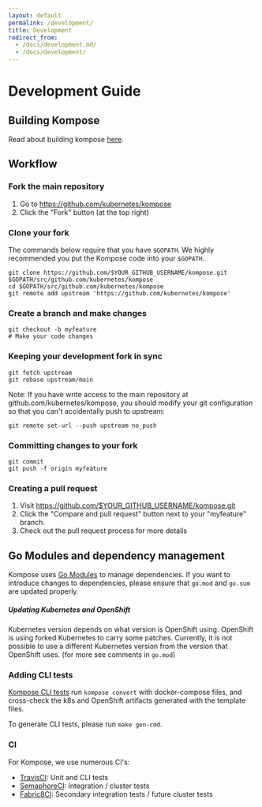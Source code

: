 ```yaml
---
layout: default
permalink: /development/
title: Development
redirect_from: 
  - /docs/development.md/
  - /docs/development/
---
```


# Development Guide

## Building Kompose

Read about building kompose [here](https://github.com/kubernetes/kompose#building).

## Workflow

### Fork the main repository

1. Go to https://github.com/kubernetes/kompose
2. Click the "Fork" button (at the top right)

### Clone your fork

The commands below require that you have `$GOPATH`. We highly recommended you put the Kompose code into your `$GOPATH`.

```console
git clone https://github.com/$YOUR_GITHUB_USERNAME/kompose.git $GOPATH/src/github.com/kubernetes/kompose
cd $GOPATH/src/github.com/kubernetes/kompose
git remote add upstream 'https://github.com/kubernetes/kompose'
```

### Create a branch and make changes

```console
git checkout -b myfeature
# Make your code changes
```

### Keeping your development fork in sync

```console
git fetch upstream
git rebase upstream/main
```

Note: If you have write access to the main repository at github.com/kubernetes/kompose, you should modify your git configuration so that you can't accidentally push to upstream:

```console
git remote set-url --push upstream no_push
```

### Committing changes to your fork

```console
git commit
git push -f origin myfeature
```

### Creating a pull request

1. Visit https://github.com/$YOUR_GITHUB_USERNAME/kompose.git
2. Click the "Compare and pull request" button next to your "myfeature" branch.
3. Check out the pull request process for more details

## Go Modules and dependency management

Kompose uses [Go Modules](https://github.com/golang/go/wiki/Modules) to manage dependencies.
If you want to introduce changes to dependencies, please ensure that `go.mod` and `go.sum` are updated properly.

##### Updating Kubernetes and OpenShift

Kubernetes version depends on what version is OpenShift using.
OpenShift is using forked Kubernetes to carry some patches.
Currently, it is not possible to use a different Kubernetes version from the version that OpenShift uses.
(for more see comments in `go.mod`)

### Adding CLI tests

[Kompose CLI tests](https://github.com/kubernetes/kompose/tree/main/script/test/cmd) run `kompose convert` with docker-compose files, and cross-check the k8s and OpenShift artifacts generated with the template files.

To generate CLI tests, please run `make gen-cmd`.

### CI

For Kompose, we use numerous CI's:

- [TravisCI](https://travis-ci.org/kubernetes/kompose): Unit and CLI tests
- [SemaphoreCI](https://semaphoreci.com/cdrage/kompose-2): Integration / cluster tests
- [Fabric8CI](http://jenkins.cd.k8s.fabric8.io/): Secondary integration tests / future cluster tests
